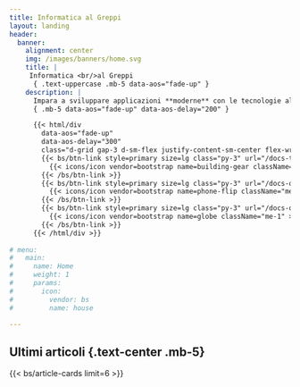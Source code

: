```yaml
---
title: Informatica al Greppi
layout: landing
header:
  banner:
    alignment: center
    img: /images/banners/home.svg
    title: |
     Informatica <br/>al Greppi
      { .text-uppercase .mb-5 data-aos="fade-up" }
    description: |
      Impara a sviluppare applicazioni **moderne** con le tecnologie allo stato dell'arte 
      { .mb-5 data-aos="fade-up" data-aos-delay="200" }

      {{< html/div
        data-aos="fade-up"
        data-aos-delay="300"
        class="d-grid gap-3 d-sm-flex justify-content-sm-center flex-wrap" >}}
        {{< bs/btn-link style=primary size=lg class="py-3" url="/docs-terza" >}}
          {{< icons/icon vendor=bootstrap name=building-gear className="me-1" >}} Appunti di terza
        {{< /bs/btn-link >}}
        {{< bs/btn-link style=primary size=lg class="py-3" url="/docs-quarta" >}}
          {{< icons/icon vendor=bootstrap name=phone-flip className="me-1" >}} Appunti di quarta
        {{< /bs/btn-link >}}
        {{< bs/btn-link style=primary size=lg class="py-3" url="/docs-quinta" >}}
          {{< icons/icon vendor=bootstrap name=globe className="me-1" >}} Appunti di quinta
        {{< /bs/btn-link >}}
      {{< /html/div >}}
      
# menu:
#   main:
#     name: Home
#     weight: 1
#     params:
#       icon:
#         vendor: bs
#         name: house

---
```


## Ultimi articoli {.text-center .mb-5}

{{< bs/article-cards limit=6 >}}
